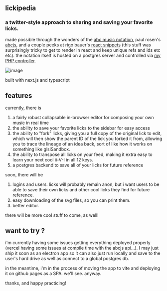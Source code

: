 ## lickipedia 
### a twitter-style approach to sharing and saving your favorite licks.

made possible through the wonders of the [abc music notation](https://abcnotation.com/), paul rosen's [abcjs](https://github.com/paulrosen/abcjs), and a couple peeks at rigo bauer's [react snippets](https://github.com/rigobauer/react-abcjs) (this stuff was surprisingly tricky to get to render in react and keep unique refs and ids etc etc). the notation itself is hosted on a postgres server and controlled via [my PHP controller](https://github.com/sqrtM/lickiPHPedia).

![image](https://user-images.githubusercontent.com/79169638/199057720-836f78f7-b2f9-416e-adcd-e06d7c387581.png)

built with next.js and typescript

## features 
currently, there is 
1. a fairly robust collapsable in-browser editor for composing your own music in real time
2. the ability to save your favorite licks to the sidebar for easy access
3. the ability to "fork" licks, giving you a full copy of the original lick to edit, which will then show the parent ID of the lick you forked it from, allowing you to trace the lineage of an idea back, sort of like how it works on something like glslSandbox.
4. the ability to transpose all licks on your feed, making it extra easy to learn your next cool ii-V-I in all 12 keys.
5. a postgres backend to save all of your licks for future reference

soon, there will be 
1. logins and users. licks will probably remain anon, but i want users to be able to save their own licks and other cool licks they find for future reference.
2. easy downloading of the svg files, so you can print them.
3. better editor.

there will be more cool stuff to come, as well!

## want to try ? 
i'm currently having some issues getting everything deployed properly (vercel having some issues at compile time with the abcjs api...). I may just ship it soon as an electron app so it can also just run locally and save to the user's hard drive as well as connect to a global postgres db.

in the meantime, i'm in the process of moving the app to vite and deploying it on github pages as a SPA. we'll see. anyway.

thanks, and happy practicing! 
